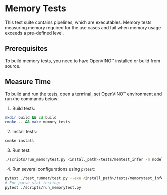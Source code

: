 # Memory Tests

This test suite contains pipelines, which are executables. 
Memory tests measuring memory required for the use cases and fail when memory
usage exceeds a pre-defined level.

## Prerequisites

To build memory tests, you need to have OpenVINO™ installed or build from source.

## Measure Time

To build and run the tests, open a terminal, set OpenVINO™ environment and run
the commands below:

1. Build tests:
``` bash
mkdir build && cd build
cmake .. && make memory_tests
```

2. Install tests:
``` bash
сmake install
```

3. Run test:
``` bash
./scripts/run_memorytest.py <install_path>/tests/memtest_infer -m model.xml -d CPU
```

4. Run several configurations using `pytest`:
``` bash
pytest ./test_runner/test.py --exe <install_path>/tests/memorytest_infer
# For parse_stat testing:
pytest ./scripts/run_memorytest.py
```